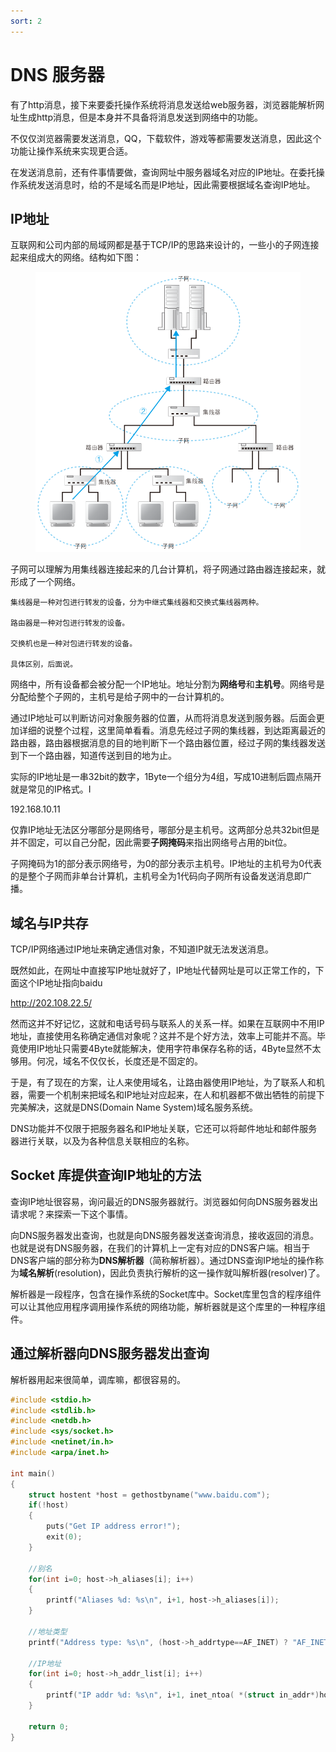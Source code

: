 ```yaml
---
sort: 2
---
```

# DNS 服务器

有了http消息，接下来要委托操作系统将消息发送给web服务器，浏览器能解析网址生成http消息，但是本身并不具备将消息发送到网络中的功能。

不仅仅浏览器需要发送消息，QQ，下载软件，游戏等都需要发送消息，因此这个功能让操作系统来实现更合适。

在发送消息前，还有件事情要做，查询网址中服务器域名对应的IP地址。在委托操作系统发送消息时，给的不是域名而是IP地址，因此需要根据域名查询IP地址。

## IP地址

互联网和公司内部的局域网都是基于TCP/IP的思路来设计的，一些小的子网连接起来组成大的网络。结构如下图：

<figure>
    <img src="./images/IP基本思路.png">
</figure>

子网可以理解为用集线器连接起来的几台计算机，将子网通过路由器连接起来，就形成了一个网络。

```note
集线器是一种对包进行转发的设备，分为中继式集线器和交换式集线器两种。

路由器是一种对包进行转发的设备。

交换机也是一种对包进行转发的设备。

具体区别，后面说。
```

网络中，所有设备都会被分配一个IP地址。地址分割为**网络号**和**主机号**。网络号是分配给整个子网的，主机号是给子网中的一台计算机的。

通过IP地址可以判断访问对象服务器的位置，从而将消息发送到服务器。后面会更加详细的说整个过程，这里简单看看。消息先经过子网的集线器，到达距离最近的路由器，路由器根据消息的目的地判断下一个路由器位置，经过子网的集线器发送到下一个路由器，知道传送到目的地为止。

实际的IP地址是一串32bit的数字，1Byte一个组分为4组，写成10进制后圆点隔开就是常见的IP格式。I

192.168.10.11

仅靠IP地址无法区分哪部分是网络号，哪部分是主机号。这两部分总共32bit但是并不固定，可以自己分配，因此需要**子网掩码**来指出网络号占用的bit位。

子网掩码为1的部分表示网络号，为0的部分表示主机号。IP地址的主机号为0代表的是整个子网而非单台计算机，主机号全为1代码向子网所有设备发送消息即广播。


## 域名与IP共存

TCP/IP网络通过IP地址来确定通信对象，不知道IP就无法发送消息。

既然如此，在网址中直接写IP地址就好了，IP地址代替网址是可以正常工作的，下面这个IP地址指向baidu

http://202.108.22.5/

然而这并不好记忆，这就和电话号码与联系人的关系一样。如果在互联网中不用IP地址，直接使用名称确定通信对象呢？这并不是个好方法，效率上可能并不高。毕竟使用IP地址只需要4Byte就能解决，使用字符串保存名称的话，4Byte显然不太够用。何况，域名不仅仅长，长度还是不固定的。

于是，有了现在的方案，让人来使用域名，让路由器使用IP地址，为了联系人和机器，需要一个机制来把域名和IP地址对应起来，在人和机器都不做出牺牲的前提下完美解决，这就是DNS(Domain Name System)域名服务系统。

DNS功能并不仅限于把服务器名和IP地址关联，它还可以将邮件地址和邮件服务器进行关联，以及为各种信息关联相应的名称。

## Socket 库提供查询IP地址的方法

查询IP地址很容易，询问最近的DNS服务器就行。浏览器如何向DNS服务器发出请求呢？来探索一下这个事情。

向DNS服务器发出查询，也就是向DNS服务器发送查询消息，接收返回的消息。也就是说有DNS服务器，在我们的计算机上一定有对应的DNS客户端。相当于DNS客户端的部分称为**DNS解析器**（简称解析器）。通过DNS查询IP地址的操作称为**域名解析**(resolution)，因此负责执行解析的这一操作就叫解析器(resolver)了。

解析器是一段程序，包含在操作系统的Socket库中。Socket库里包含的程序组件可以让其他应用程序调用操作系统的网络功能，解析器就是这个库里的一种程序组件。

## 通过解析器向DNS服务器发出查询

解析器用起来很简单，调库嘛，都很容易的。


```c
#include <stdio.h>
#include <stdlib.h>
#include <netdb.h>
#include <sys/socket.h>
#include <netinet/in.h>
#include <arpa/inet.h>
 
int main()
{
    struct hostent *host = gethostbyname("www.baidu.com");
    if(!host)
    {
        puts("Get IP address error!");
        exit(0);
    }
 
    //别名
    for(int i=0; host->h_aliases[i]; i++)
    {
        printf("Aliases %d: %s\n", i+1, host->h_aliases[i]);
    }
 
    //地址类型
    printf("Address type: %s\n", (host->h_addrtype==AF_INET) ? "AF_INET": "AF_INET6");
 
    //IP地址
    for(int i=0; host->h_addr_list[i]; i++)
    {
        printf("IP addr %d: %s\n", i+1, inet_ntoa( *(struct in_addr*)host->h_addr_list[i] ) );
    }
 
    return 0;
}
```



